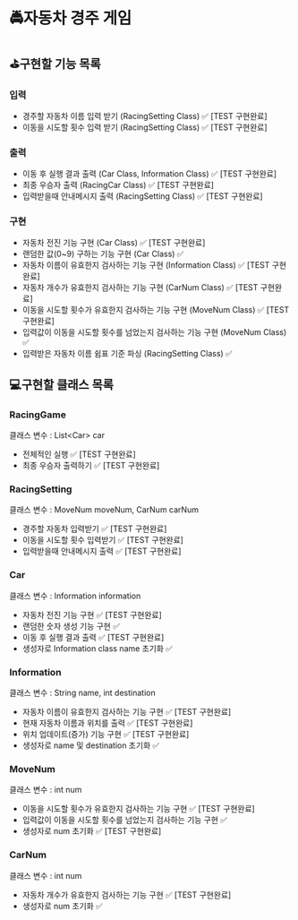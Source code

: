 # 🚔자동차 경주 게임

## ⛳구현할 기능 목록

### 입력
* 경주할 자동차 이름 입력 받기 (RacingSetting Class) ✅ [TEST 구현완료]
* 이동을 시도할 횟수 입력 받기 (RacingSetting Class) ✅ [TEST 구현완료]

### 출력
* 이동 후 실행 결과 출력 (Car Class, Information Class) ✅ [TEST 구현완료]
* 최종 우승자 출력 (RacingCar Class) ✅ [TEST 구현완료]
* 입력받을때 안내메시지 출력 (RacingSetting Class) ✅ [TEST 구현완료]
### 구현
* 자동차 전진 기능 구현 (Car Class) ✅ [TEST 구현완료]
* 랜덤한 값(0~9) 구하는 기능 구현 (Car Class) ✅
* 자동차 이름이 유효한지 검사하는 기능 구현 (Information Class) ✅ [TEST 구현완료]
* 자동차 개수가 유효한지 검사하는 기능 구현 (CarNum Class) ✅ [TEST 구현완료]
* 이동을 시도할 횟수가 유효한지 검사하는 기능 구현 (MoveNum Class) ✅ [TEST 구현완료]
* 입력값이 이동을 시도할 횟수를 넘었는지 검사하는 기능 구현 (MoveNum Class) ✅
* 입력받은 자동차 이름 쉼표 기준 파싱 (RacingSetting Class) ✅

## 💻구현할 클래스 목록

### RacingGame
클래스 변수 : List<Car<Car>> car
* 전체적인 실행 ✅ [TEST 구현완료]
* 최종 우승자 출력하기 ✅ [TEST 구현완료]

### RacingSetting
클래스 변수 : MoveNum moveNum, CarNum carNum
* 경주할 자동차 입력받기 ✅ [TEST 구현완료]
* 이동을 시도할 횟수 입력받기 ✅ [TEST 구현완료]
* 입력받을때 안내메시지 출력 ✅ [TEST 구현완료]

### Car
클래스 변수 : Information information
* 자동차 전진 기능 구현 ✅ [TEST 구현완료]
* 랜덤한 숫자 생성 기능 구현 ✅
* 이동 후 실행 결과 출력 ✅ [TEST 구현완료]
* 생성자로 Information class name 초기화 ✅

### Information
클래스 변수 : String name, int destination
* 자동차 이름이 유효한지 검사하는 기능 구현 ✅ [TEST 구현완료]
* 현재 자동차 이름과 위치를 출력 ✅ [TEST 구현완료]
* 위치 업데이트(증가) 기능 구현 ✅ [TEST 구현완료]
* 생성자로 name 및 destination 초기화 ✅

### MoveNum
클래스 변수 : int num
* 이동을 시도할 횟수가 유효한지 검사하는 기능 구현 ✅ [TEST 구현완료]
* 입력값이 이동을 시도할 횟수를 넘었는지 검사하는 기능 구현 ✅
* 생성자로 num 초기화 ✅ [TEST 구현완료]

### CarNum
클래스 변수 : int num
* 자동차 개수가 유효한지 검사하는 기능 구현 ✅ [TEST 구현완료]
* 생성자로 num 초기화 ✅
